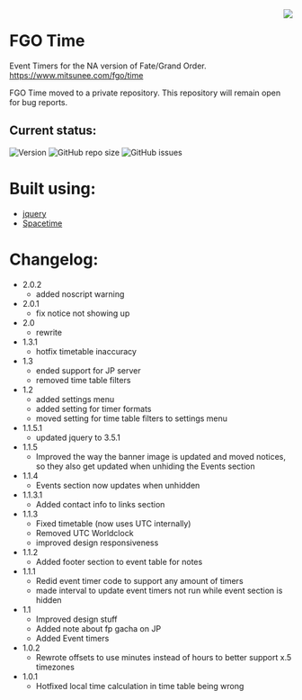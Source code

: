 <img src="https://www.mitsunee.com/fgo/assets/icons/fgo-time.png" align="right">

# FGO Time

Event Timers for the NA version of Fate/Grand Order. https://www.mitsunee.com/fgo/time

FGO Time moved to a private repository. This repository will remain open for bug reports.

## Current status:

![Version](https://img.shields.io/badge/stable-2.0.1-green.svg) ![GitHub repo size](https://img.shields.io/github/repo-size/Mitsunee/fgo-time.svg) ![GitHub issues](https://img.shields.io/github/issues-raw/Mitsunee/fgo-time.svg)

# Built using:

- [jquery](https://jquery.com/)
- [Spacetime](https://github.com/spencermountain/spacetime)

# Changelog:

- 2.0.2
    - added noscript warning
- 2.0.1 
    - fix notice not showing up
- 2.0
    - rewrite
- 1.3.1
    - hotfix timetable inaccuracy
- 1.3
    - ended support for JP server
    - removed time table filters
- 1.2
    - added settings menu
    - added setting for timer formats
    - moved setting for time table filters to settings menu
- 1.1.5.1
    - updated jquery to 3.5.1
- 1.1.5
    - Improved the way the banner image is updated and moved notices, so they also get updated when unhiding the Events section
- 1.1.4
    - Events section now updates when unhidden
- 1.1.3.1
    - Added contact info to links section
- 1.1.3
    - Fixed timetable (now uses UTC internally)
    - Removed UTC Worldclock
    - improved design responsiveness
- 1.1.2
    - Added footer section to event table for notes
- 1.1.1
    - Redid event timer code to support any amount of timers
    - made interval to update event timers not run while event section is hidden
- 1.1
    - Improved design stuff
    - Added note about fp gacha on JP
    - Added Event timers
- 1.0.2
    - Rewrote offsets to use minutes instead of hours to better support x.5 timezones
- 1.0.1
    - Hotfixed local time calculation in time table being wrong
